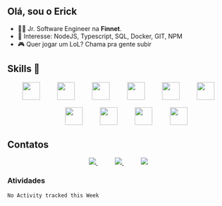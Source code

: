 ## Olá, sou o Erick
- 👨‍💻 Jr. Software Engineer na **Finnet**.
- 🎯 Interesse: NodeJS, Typescript, SQL, Docker, GIT, NPM
- 🎮 Quer jogar um LoL? Chama pra gente subir

## Skills 🤹
<p align="center">
<img src="https://cdn.jsdelivr.net/gh/devicons/devicon/icons/debian/debian-plain-wordmark.svg" height="40"/>
&nbsp;&nbsp;&nbsp;&nbsp;&nbsp;&nbsp;&nbsp;&nbsp;
<img src="https://cdn.jsdelivr.net/gh/devicons/devicon/icons/javascript/javascript-original.svg" height="40"/>
&nbsp;&nbsp;&nbsp;&nbsp;&nbsp;&nbsp;&nbsp;&nbsp;
<img src="https://cdn.jsdelivr.net/gh/devicons/devicon/icons/nestjs/nestjs-plain-wordmark.svg" height="40"/>
&nbsp;&nbsp;&nbsp;&nbsp;&nbsp;&nbsp;&nbsp;&nbsp;
<img src="https://cdn.jsdelivr.net/gh/devicons/devicon/icons/mysql/mysql-original-wordmark.svg" height="40"/>
&nbsp;&nbsp;&nbsp;&nbsp;&nbsp;&nbsp;&nbsp;&nbsp;
<img src="https://cdn.jsdelivr.net/gh/devicons/devicon/icons/nodejs/nodejs-original-wordmark.svg" height="40"/>
&nbsp;&nbsp;&nbsp;&nbsp;&nbsp;&nbsp;&nbsp;&nbsp;
<img src="https://cdn.jsdelivr.net/gh/devicons/devicon/icons/typescript/typescript-original.svg" height="40"/>
    </p>
    <p align="center">
&nbsp;&nbsp;&nbsp;&nbsp;&nbsp;&nbsp;&nbsp;&nbsp;
<img src="https://cdn.worldvectorlogo.com/logos/visual-studio-code-1.svg" height="40"/>
&nbsp;&nbsp;&nbsp;&nbsp;&nbsp;&nbsp;&nbsp;&nbsp;
<img src="https://cdn.worldvectorlogo.com/logos/postgresql.svg" height="40"/>
&nbsp;&nbsp;&nbsp;&nbsp;&nbsp;&nbsp;&nbsp;&nbsp;
<img src="https://cdn.worldvectorlogo.com/logos/docker.svg" height="40"/>
&nbsp;&nbsp;&nbsp;&nbsp;&nbsp;&nbsp;&nbsp;&nbsp;
<img src="https://cdn.worldvectorlogo.com/logos/prisma-2.svg" height="40"/>
    </p>



## Contatos
<p align="center">
    <a href="https://github.com/erickmarx">
        <img  src="https://img.shields.io/badge/github-%23100000.svg?&style=for-the-badge&logo=github&logoColor=white&link=mailto:https://github.com/erickmarx">
    </a>
    &nbsp;&nbsp;&nbsp;&nbsp;&nbsp;&nbsp;&nbsp;&nbsp;&nbsp;
    <a href="mailto:erickmarx5@gmail.com">
        <img src="https://img.shields.io/badge/gmail-D14836?&style=for-the-badge&logo=gmail&logoColor=white&link=mailto:erickmarx5@gmail.com">
    </a>
    &nbsp;&nbsp;&nbsp;&nbsp;&nbsp;&nbsp;&nbsp;&nbsp;&nbsp;
    <a href="https://www.linkedin.com/in/erickmarx">
        <img src="https://img.shields.io/badge/linkedin-%230077B5.svg?&style=for-the-badge&logo=linkedin&logoColor=white&link=mailto:https://www.linkedin.com/in/erickmarx/">
    </a>
</p>

### Atividades

<!--START_SECTION:waka-->
```text
No Activity tracked this Week
```
<!--END_SECTION:waka-->

